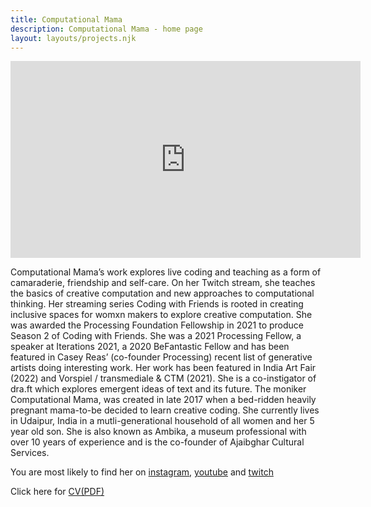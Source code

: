 ```yaml
---
title: Computational Mama
description: Computational Mama - home page
layout: layouts/projects.njk
---
```




<!-- https://www.youtube.com/watch?v=HtsF7T06WGo -->

<iframe width="560" height="315" src="https://www.youtube.com/embed/HtsF7T06WGo" title="YouTube video player" frameborder="0" allow="accelerometer; autoplay; clipboard-write; encrypted-media; gyroscope; picture-in-picture" allowfullscreen></iframe>

Computational Mama’s work explores live coding and teaching as a form of camaraderie, friendship and self-care. On her Twitch stream, she teaches the basics of creative computation and new approaches to computational thinking. Her streaming series Coding with Friends is rooted in creating inclusive spaces for womxn makers to explore creative computation. She was awarded the Processing Foundation Fellowship in 2021 to produce Season 2 of Coding with Friends. 
She was a 2021 Processing Fellow, a speaker at Iterations 2021, a 2020 BeFantastic Fellow and has been featured in Casey Reas’ (co-founder Processing) recent list of generative artists doing interesting work.
Her work has been featured in India Art Fair (2022) and Vorspiel / transmediale & CTM (2021).
She is a co-instigator of dra.ft which explores emergent ideas of text and its future.
The moniker Computational Mama, was created in late 2017 when a bed-ridden heavily pregnant mama-to-be decided to learn creative coding. She currently lives in Udaipur, India in a mutli-generational household of all women and her 5 year old son. She is also known as Ambika, a museum professional with over 10 years of experience and is the co-founder of Ajaibghar Cultural Services.

<!-- Computational Mama has been learning and experimenting with creative coding since 2017. 
As a creative technologist, her work explores *coding as a form of self-care and learning*. She is a regular livestreamer on Twitch, where she teaches the basics of creative computation and new approaches to computational thinking. Her streaming series [Coding with Friends](https://friends.computationalmama.xyz) is rooted in creating inclusive spaces for womxn makers to explore creative computation. 
She has worked with [theatre productions where digital technology is a key performance component](https://www.ajaibghar.com/our-work/the-last-poet), [built AI apps](https://www.ajaibghar.com/our-work/museskop) for artists organisations, [an art installation embedded with AI answers](https://knotaconversation.art) and more.  She works heavily with generative texts, AI models for text, computer vision and some simpler machine learning tools. 

She was a [2021 Processing Fellow](https://processingfoundation.org/fellowships), a speaker at [Iterations 2021](https://iterations.online/#line-up), a [2020 BeFantastic Fellow](https://befantastic.in/colab/) and has been featured in Casey Reas’ (co-founder Processing) recent list of generative artists doing interesting work. 

She is a co-instigator of [dra.ft](https://dra-ft.site) which explores emergent ideas of text and its future.

She is also known as Ambika, a museum professional with over 10 years of experience. She is co-founder of [Ajaibghar Cultural Services](https://ajaibghar.com), a consultancy for museums and culture projects. -->

You are most likely to find her on [instagram](https://instagram.com/computational_mama), [youtube](https://www.youtube.com/c/ComputationalMama) and [twitch](https://www.twitch.tv/computational_mama)


Click here for [CV(PDF)](/img/CMAMA_CV_sep2022.pdf)